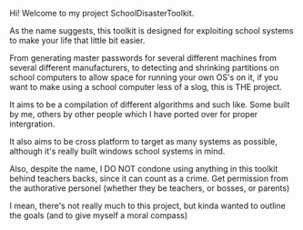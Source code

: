 Hi! Welcome to my project SchoolDisasterToolkit.

As the name suggests, this toolkit is designed for exploiting school systems to make your life that little bit easier.

From generating master passwords for several different machines from several different manufacturers, to detecting and shrinking partitions on school computers to allow space for running your own OS's on it, if you want to make using a school computer less of a slog, this is THE project. 

It aims to be a compilation of different algorithms and such like. Some built by me, others by other people which I have ported over for proper intergration. 

It also aims to be cross platform to target as many systems as possible, although it's really built windows school systems in mind.

Also, despite the name, I DO NOT condone using anything in this toolkit behind teachers backs, since it can count as a crime. Get permission from the authorative personel (whether they be teachers, or bosses, or parents)

I mean, there's not really much to this project, but kinda wanted to outline the goals (and to give myself a moral compass)